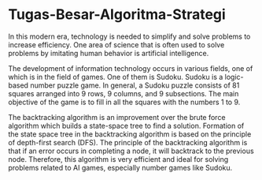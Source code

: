 # Tugas-Besar-Algoritma-Strategi
In this modern era, technology is needed to simplify and solve problems to increase efficiency. One area of science that is often used to solve problems by imitating human behavior is artificial intelligence.

The development of information technology occurs in various fields, one of which is in the field of games. One of them is Sudoku. Sudoku is a logic-based number puzzle game. In general, a Sudoku puzzle consists of 81 squares arranged into 9 rows, 9 columns, and 9 subsections. The main objective of the game is to fill in all the squares with the numbers 1 to 9.

The backtracking algorithm is an improvement over the brute force algorithm which builds a state-space tree to find a solution. Formation of the state space tree in the backtracking algorithm is based on the principle of depth-first search (DFS). The principle of the backtracking algorithm is that if an error occurs in completing a node, it will backtrack to the previous node. Therefore, this algorithm is very efficient and ideal for solving problems related to AI games, especially number games like Sudoku.
